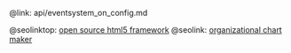 @link: api/eventsystem_on_config.md

@seolinktop: [open source html5 framework](https://webix.com)
@seolink: [organizational chart maker](https://webix.com/widget/organogram/)